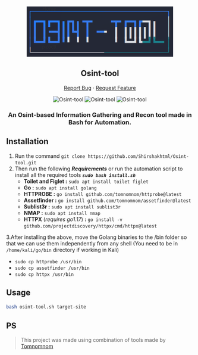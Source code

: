 <!-- PROJECT LOGO -->
<br />
<div align="center">
  <a href="#">
    <img src="banner.png" alt="Logo" height="135px">
  </a>

  <h2 align="center">Osint-tool</h2>
  <p align="center">
    <a
      href="https://github.com/Shirshakhtml/Osint-tool/issues/new?assignees=&labels=bug">Report
      Bug</a>
    ·
    <a href="https://github.com/Shirshakhtml/Osint-tool/issues">Request Feature</a>
  </p>

  <img alt="Osint-tool" src="https://img.shields.io/github/stars/Shirshakhtml/Osint-tool">
  <img alt="Osint-tool" src="https://img.shields.io/github/issues/Shirshakhtml/Osint-tool">
  <img alt="Osint-tool" src="https://img.shields.io/github/languages/code-size/Shirshakhtml/Osint-tool">

</div>

<h3 align="center">An Osint-based Information Gathering and Recon tool made in Bash for Automation.</h3>

## Installation
1. Run the command `git clone https://github.com/Shirshakhtml/Osint-tool.git`
2. Then run the following ***Requirements*** or run the automation script to install all the required tools ***```sudo bash install.sh```***
   - **Toilet and Figlet :** ```sudo apt install toilet figlet```
   - **Go :** ```sudo apt install golang```
   - **HTTPROBE :** ```go install github.com/tomnomnom/httprobe@latest```
   - **Assetfinder :** ```go install github.com/tomnomnom/assetfinder@latest```
   - **Sublist3r :** ```sudo apt install sublist3r```
   - **NMAP :** ```sudo apt install nmap```
   - **HTTPX** (*requires go1.17*) **:** ```go install -v github.com/projectdiscovery/httpx/cmd/httpx@latest```  

3.After installing the above, move the Golang binaries to the /bin folder so that we can use them independently from any shell (You need to be in ```/home/kali/go/bin``` directory if working in Kali)  

 - ```sudo cp httprobe /usr/bin```
 - ```sudo cp assetfinder /usr/bin```
 - ```sudo cp httpx /usr/bin```
  
## Usage 
```bash
bash osint-tool.sh target-site
```  

## PS
>This project was made using combination of tools made by [Tomnomnom](https://github.com/tomnomnom)
